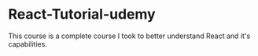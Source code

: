 # React-Tutorial-udemy
This course is a complete course I took to better understand React and it's capabilities.
